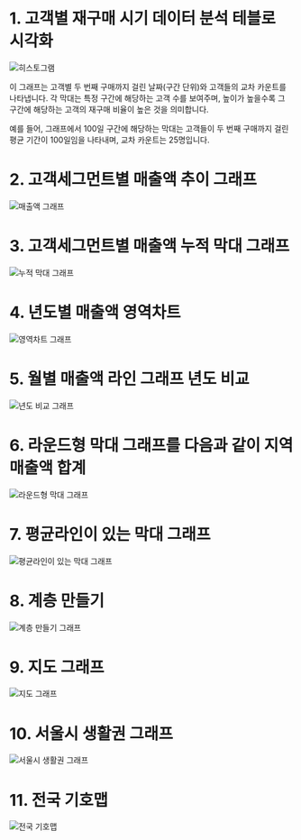 # 1. 고객별 재구매 시기 데이터 분석 테블로 시각화

![히스토그램](히스토그램.png)


이 그래프는 고객별 두 번째 구매까지 걸린 날짜(구간 단위)와 고객들의 교차 카운트를 나타냅니다. 각 막대는 특정 구간에 해당하는 고객 수를 보여주며, 높이가 높을수록 그 구간에 해당하는 고객의 재구매 비율이 높은 것을 의미합니다. 

예를 들어, 그래프에서 100일 구간에 해당하는 막대는 고객들이 두 번째 구매까지 걸린 평균 기간이 100일임을 나타내며, 교차 카운트는 25명입니다.


# 2. 고객세그먼트별 매출액 추이 그래프

![매출액 그래프](그래프.png)


# 3. 고객세그먼트별 매출액 누적 막대 그래프

![누적 막대 그래프](막대그래프.png)


# 4. 년도별 매출액 영역차트 

![영역차트 그래프](영역차트.png)


# 5. 월별 매출액 라인 그래프 년도 비교

![년도 비교 그래프](연도비교.png)


# 6. 라운드형 막대 그래프를 다음과 같이 지역 매출액 합계

![라운드형 막대 그래프](물방울2.png)



# 7. 평균라인이 있는 막대 그래프

![평균라인이 있는 막대 그래프](평균기준차트.png)


# 8. 계층 만들기 

![계층 만들기 그래프](계층만들기.png)


# 9. 지도 그래프 

![지도 그래프](지도그래프.png)


# 10. 서울시 생활권 그래프 

![서울시 생활권 그래프](지도.png)


# 11. 전국 기호맵 

![전국 기호맵](기호맵.png)
